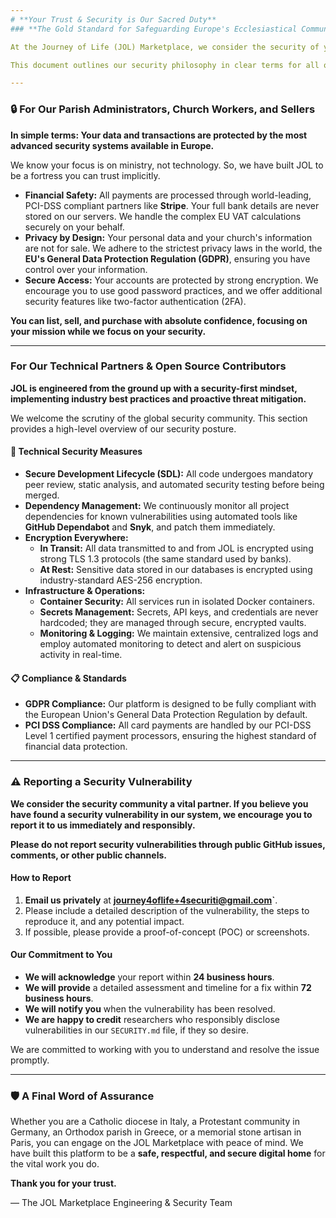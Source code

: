 ```yaml
---
# **Your Trust & Security is Our Sacred Duty**
### **The Gold Standard for Safeguarding Europe's Ecclesiastical Community**

At the Journey of Life (JOL) Marketplace, we consider the security of your information and the integrity of our platform not just a technical requirement, but a **sacred commitment**. We serve as the digital gathering place for the body of Christ across nations and denominations, and we hold that responsibility with the utmost seriousness.

This document outlines our security philosophy in clear terms for all our valued users and technical contributors.

---
```


### **🔒 For Our Parish Administrators, Church Workers, and Sellers**

**In simple terms: Your data and transactions are protected by the most advanced security systems available in Europe.**

We know your focus is on ministry, not technology. So, we have built JOL to be a fortress you can trust implicitly.

*   **Financial Safety:** All payments are processed through world-leading, PCI-DSS compliant partners like **Stripe**. Your full bank details are never stored on our servers. We handle the complex EU VAT calculations securely on your behalf.
*   **Privacy by Design:** Your personal data and your church's information are not for sale. We adhere to the strictest privacy laws in the world, the **EU's General Data Protection Regulation (GDPR)**, ensuring you have control over your information.
*   **Secure Access:** Your accounts are protected by strong encryption. We encourage you to use good password practices, and we offer additional security features like two-factor authentication (2FA).

**You can list, sell, and purchase with absolute confidence, focusing on your mission while we focus on your security.**

---

### **For Our Technical Partners & Open Source Contributors**

**JOL is engineered from the ground up with a security-first mindset, implementing industry best practices and proactive threat mitigation.**

We welcome the scrutiny of the global security community. This section provides a high-level overview of our security posture.

#### **🔧 Technical Security Measures**

*   **Secure Development Lifecycle (SDL):** All code undergoes mandatory peer review, static analysis, and automated security testing before being merged.
*   **Dependency Management:** We continuously monitor all project dependencies for known vulnerabilities using automated tools like **GitHub Dependabot** and **Snyk**, and patch them immediately.
*   **Encryption Everywhere:**
    *   **In Transit:** All data transmitted to and from JOL is encrypted using strong TLS 1.3 protocols (the same standard used by banks).
    *   **At Rest:** Sensitive data stored in our databases is encrypted using industry-standard AES-256 encryption.
*   **Infrastructure & Operations:**
    *   **Container Security:** All services run in isolated Docker containers.
    *   **Secrets Management:** Secrets, API keys, and credentials are never hardcoded; they are managed through secure, encrypted vaults.
    *   **Monitoring & Logging:** We maintain extensive, centralized logs and employ automated monitoring to detect and alert on suspicious activity in real-time.

#### **📋 Compliance & Standards**

*   **GDPR Compliance:** Our platform is designed to be fully compliant with the European Union's General Data Protection Regulation by default.
*   **PCI DSS Compliance:** All card payments are handled by our PCI-DSS Level 1 certified payment processors, ensuring the highest standard of financial data protection.

---

### **⚠️ Reporting a Security Vulnerability**

**We consider the security community a vital partner. If you believe you have found a security vulnerability in our system, we encourage you to report it to us immediately and responsibly.**

**Please do not report security vulnerabilities through public GitHub issues, comments, or other public channels.**

#### **How to Report**

1.  **Email us privately** at **journey4oflife+4securiti@gmail.com`**.
2.  Please include a detailed description of the vulnerability, the steps to reproduce it, and any potential impact.
3.  If possible, please provide a proof-of-concept (POC) or screenshots.

#### **Our Commitment to You**

*   **We will acknowledge** your report within **24 business hours**.
*   **We will provide** a detailed assessment and timeline for a fix within **72 business hours**.
*   **We will notify you** when the vulnerability has been resolved.
*   **We are happy to credit** researchers who responsibly disclose vulnerabilities in our `SECURITY.md` file, if they so desire.

We are committed to working with you to understand and resolve the issue promptly.

---

### **🛡️ A Final Word of Assurance**

Whether you are a Catholic diocese in Italy, a Protestant community in Germany, an Orthodox parish in Greece, or a memorial stone artisan in Paris, you can engage on the JOL Marketplace with peace of mind. We have built this platform to be a **safe, respectful, and secure digital home** for the vital work you do.

**Thank you for your trust.**

— The JOL Marketplace Engineering & Security Team
